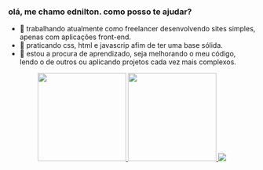 ### olá, me chamo ednilton. como posso te ajudar? ###
- 🔭 trabalhando atualmente como freelancer desenvolvendo sites simples, apenas com aplicações front-end.
- 🌱 praticando css, html e javascrip afim de ter uma base sólida.
- 🤔 estou a procura de aprendizado, seja melhorando o meu código, lendo o de outros ou aplicando projetos cada vez mais complexos.

<div align="center">
  <a href="https://github.com/edniltonmatos">
  <img height="180em" src="https://github-readme-stats.vercel.app/api?username=edniltonmatos&show_icons=true&theme=vue&include_all_commits=true&count_private=true"/>
  <img height="180em" src="https://github-readme-stats.vercel.app/api/top-langs/?username=edniltonmatos&langs_count = 8&theme=vue"/>
  <img src="https://github-readme-stats.vercel.app/api/pin/?username=edniltonmatosanuraghazra&repo=github-readme-stats">
</div>
